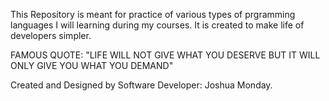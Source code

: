 This Repository is meant for practice of various types of prgramming languages
I will learning during my courses.
It is created to make life of developers simpler.

FAMOUS QUOTE:
"LIFE WILL NOT GIVE WHAT YOU DESERVE BUT IT WILL ONLY GIVE YOU 
WHAT YOU DEMAND"

Created and Designed by Software Developer: Joshua Monday.

